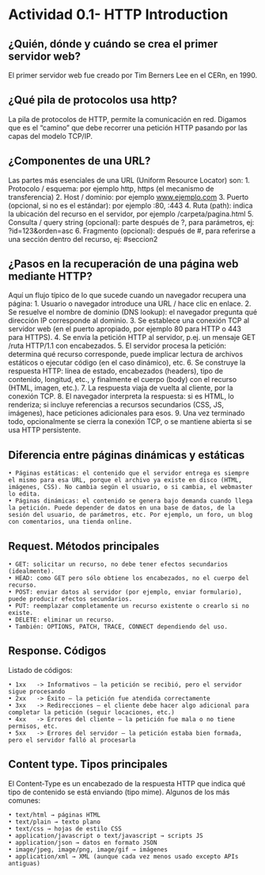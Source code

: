 # Actividad 0.1- HTTP Introduction

## ¿Quién, dónde y cuándo se crea el primer servidor web?

El primer servidor web fue creado por Tim Berners Lee en el CERn, en 1990.

## ¿Qué pila de protocolos usa http?
	
La pila de protocolos de HTTP, permite la comunicación en red. Digamos que es el “camino” que debe recorrer una petición HTTP pasando por las capas del modelo TCP/IP. 

## ¿Componentes de una URL?
	
Las partes más esenciales de una URL (Uniform Resource Locator) son:
    1. Protocolo / esquema: por ejemplo http, https (el mecanismo de transferencia)
    2. Host / dominio: por ejemplo www.ejemplo.com
    3. Puerto (opcional, si no es el estándar): por ejemplo :80, :443
    4. Ruta (path): indica la ubicación del recurso en el servidor, por ejemplo /carpeta/pagina.html
    5. Consulta / query string (opcional): parte después de ?, para parámetros, ej: ?id=123&orden=asc
    6. Fragmento (opcional): después de #, para referirse a una sección dentro del recurso, ej: #seccion2

## ¿Pasos en la recuperación de una página web mediante HTTP?
	
Aquí un flujo típico de lo que sucede cuando un navegador recupera una página:
    1. Usuario o navegador introduce una URL / hace clic en enlace.
    2. Se resuelve el nombre de dominio (DNS lookup): el navegador pregunta qué dirección IP corresponde al dominio.
    3. Se establece una conexión TCP al servidor web (en el puerto apropiado, por ejemplo 80 para HTTP o 443 para HTTPS).
    4. Se envía la petición HTTP al servidor, p.ej. un mensaje GET /ruta HTTP/1.1 con encabezados.
    5. El servidor procesa la petición: determina qué recurso corresponde, puede implicar lectura de archivos estáticos o ejecutar código (en el caso dinámico), etc.
    6. Se construye la respuesta HTTP: línea de estado, encabezados (headers), tipo de contenido, longitud, etc., y finalmente el cuerpo (body) con el recurso (HTML, imagen, etc.).
    7. La respuesta viaja de vuelta al cliente, por la conexión TCP.
    8. El navegador interpreta la respuesta: si es HTML, lo renderiza; si incluye referencias a recursos secundarios (CSS, JS, imágenes), hace peticiones adicionales para esos.
    9. Una vez terminado todo, opcionalmente se cierra la conexión TCP, o se mantiene abierta si se usa HTTP persistente.

## Diferencia entre páginas dinámicas y estáticas
	
    • Páginas estáticas: el contenido que el servidor entrega es siempre el mismo para esa URL, porque el archivo ya existe en disco (HTML, imágenes, CSS). No cambia según el usuario, o si cambia, el webmaster lo edita.
    • Páginas dinámicas: el contenido se genera bajo demanda cuando llega la petición. Puede depender de datos en una base de datos, de la sesión del usuario, de parámetros, etc. Por ejemplo, un foro, un blog con comentarios, una tienda online.

## Request. Métodos principales
	
    • GET: solicitar un recurso, no debe tener efectos secundarios (idealmente).
    • HEAD: como GET pero sólo obtiene los encabezados, no el cuerpo del recurso.
    • POST: enviar datos al servidor (por ejemplo, enviar formulario), puede producir efectos secundarios.
    • PUT: reemplazar completamente un recurso existente o crearlo si no existe.
    • DELETE: eliminar un recurso.
    • También: OPTIONS, PATCH, TRACE, CONNECT dependiendo del uso.


## Response. Códigos
	
Listado de códigos: 

    • 1xx	-> Informativos – la petición se recibió, pero el servidor sigue procesando
    • 2xx	-> Éxito – la petición fue atendida correctamente
    • 3xx	-> Redirecciones – el cliente debe hacer algo adicional para completar la petición (seguir locaciones, etc.)
    • 4xx	-> Errores del cliente – la petición fue mala o no tiene permisos, etc.
    • 5xx	-> Errores del servidor – la petición estaba bien formada, pero el servidor falló al procesarla


## Content type. Tipos principales

El Content‑Type es un encabezado de la respuesta HTTP que indica qué tipo de contenido se está enviando (tipo mime). Algunos de los más comunes:

    • text/html → páginas HTML
    • text/plain → texto plano
    • text/css → hojas de estilo CSS
    • application/javascript o text/javascript → scripts JS
    • application/json → datos en formato JSON
    • image/jpeg, image/png, image/gif → imágenes
    • application/xml → XML (aunque cada vez menos usado excepto APIs antiguas)




